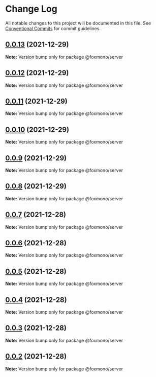 # Change Log

All notable changes to this project will be documented in this file.
See [Conventional Commits](https://conventionalcommits.org) for commit guidelines.

## [0.0.13](https://github.com/alireza-bonab/ts-lerna-yarn-workspaces/compare/@foxmono/server@0.0.12...@foxmono/server@0.0.13) (2021-12-29)

**Note:** Version bump only for package @foxmono/server





## [0.0.12](https://github.com/alireza-bonab/ts-lerna-yarn-workspaces/compare/@foxmono/server@0.0.11...@foxmono/server@0.0.12) (2021-12-29)

**Note:** Version bump only for package @foxmono/server





## [0.0.11](https://github.com/alireza-bonab/ts-lerna-yarn-workspaces/compare/@foxmono/server@0.0.10...@foxmono/server@0.0.11) (2021-12-29)

**Note:** Version bump only for package @foxmono/server





## [0.0.10](https://github.com/alireza-bonab/ts-lerna-yarn-workspaces/compare/@foxmono/server@0.0.9...@foxmono/server@0.0.10) (2021-12-29)

**Note:** Version bump only for package @foxmono/server





## [0.0.9](https://github.com/alireza-bonab/ts-lerna-yarn-workspaces/compare/@foxmono/server@0.0.8...@foxmono/server@0.0.9) (2021-12-29)

**Note:** Version bump only for package @foxmono/server





## [0.0.8](https://github.com/alireza-bonab/ts-lerna-yarn-workspaces/compare/@foxmono/server@0.0.7...@foxmono/server@0.0.8) (2021-12-29)

**Note:** Version bump only for package @foxmono/server





## [0.0.7](https://github.com/alireza-bonab/ts-lerna-yarn-workspaces/compare/@foxmono/server@0.0.6...@foxmono/server@0.0.7) (2021-12-28)

**Note:** Version bump only for package @foxmono/server





## [0.0.6](https://github.com/alireza-bonab/ts-lerna-yarn-workspaces/compare/@foxmono/server@0.0.5...@foxmono/server@0.0.6) (2021-12-28)

**Note:** Version bump only for package @foxmono/server





## [0.0.5](https://github.com/alireza-bonab/ts-lerna-yarn-workspaces/compare/@foxmono/server@0.0.4...@foxmono/server@0.0.5) (2021-12-28)

**Note:** Version bump only for package @foxmono/server





## [0.0.4](https://github.com/alireza-bonab/ts-lerna-yarn-workspaces/compare/@foxmono/server@0.0.3...@foxmono/server@0.0.4) (2021-12-28)

**Note:** Version bump only for package @foxmono/server





## [0.0.3](https://github.com/alireza-bonab/ts-lerna-yarn-workspaces/compare/@foxmono/server@0.0.2...@foxmono/server@0.0.3) (2021-12-28)

**Note:** Version bump only for package @foxmono/server





## [0.0.2](https://github.com/alireza-bonab/ts-lerna-yarn-workspaces/compare/@foxmono/server@0.0.1...@foxmono/server@0.0.2) (2021-12-28)

**Note:** Version bump only for package @foxmono/server
